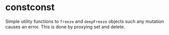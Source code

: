 # constconst
Simple utility functions to `freeze` and `deepFreeze` objects such any mutation causes an error. This is done by proxying set and delete.
